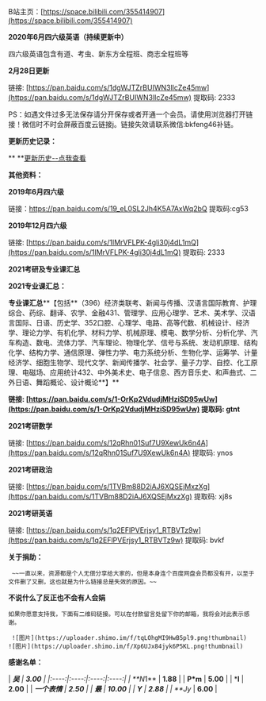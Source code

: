 B站主页：[https://space.bilibili.com/355414907](https://space.bilibili.com/355414907)

**2020年6月四六级英语（持续更新中）**

   四六级英语包含有道、考虫、新东方全程班、商志全程班等   

**2月28日更新**

链接: [https://pan.baidu.com/s/1dgWJTZrBUIWN3lIcZe45mw](https://pan.baidu.com/s/1dgWJTZrBUIWN3lIcZe45mw) 提取码: 2333

PS：如遇文件过多无法保存请分开保存或者开通一个会员。请使用浏览器打开链接！微信时不时会屏蔽百度云链接j。链接失效请联系微信:bkfeng46补链。

**更新历史记录：**

 ** **[更新历史--点我查看](https://shimo.im/docs/pRPhjdGwJtTxCkcJ)

**其他资料：**

**2019年6月四六级**

链接：https://pan.baidu.com/s/19_eL0SL2Jh4K5A7AxWq2bQ 提取码:cg53

**2019年12月四六级**

链接: [https://pan.baidu.com/s/1IMrVFLPK-4gli30j4dL1mQ](https://pan.baidu.com/s/1IMrVFLPK-4gli30j4dL1mQ) 提取码: 2333

**2021考研及专业课汇总**

**2021专业课汇总：**

**专业课汇总****【包括**（396）经济类联考、新闻与传播、汉语言国际教育、护理综合、药综、翻译、农学、金融431、管理学、应用心理学、艺术、美术学、汉语言国际、日语、历史学、352口腔、心理学、电路、高等代数、机械设计、经济学、理论力学、有机化学、材料力学、机械原理、模电、数学分析、分析化学、汽车构造、数电、流体力学、汽车理论、物理化学、信号与系统、发动机原理、结构化学、结构力学、通信原理、弹性力学、电力系统分析、生物化学、运筹学、计量经济学、细胞生物学、现代文学、新闻传播学、社会学、量子力学、自控、化工原理、电磁场、应用统计432、中外美术史、电子信息、西方音乐史、和声曲式、二外日语、舞蹈概论、设计概论**】**


**链接: **[https://pan.baidu.com/s/1-OrKp2VdudjMHziSD95wUw](https://pan.baidu.com/s/1-OrKp2VdudjMHziSD95wUw)** 提取码: gtnt**

**2021考研数学**

链接: [https://pan.baidu.com/s/12qRhn01Suf7U9XewUk6n4A](https://pan.baidu.com/s/12qRhn01Suf7U9XewUk6n4A) 提取码: ynos

**2021考研政治**

链接: [https://pan.baidu.com/s/1TVBm88D2iAJ6XQSEjMxzXg](https://pan.baidu.com/s/1TVBm88D2iAJ6XQSEjMxzXg) 提取码: xj8s

**2021考研英语**

链接: [https://pan.baidu.com/s/1q2EFlPVErjsy1_RTBVTz9w](https://pan.baidu.com/s/1q2EFlPVErjsy1_RTBVTz9w) 提取码: bvkf


**关于捐助：**

     ~~一直以来，资源都是个人无偿分享给大家的，但是本身连个百度网盘会员都没有开，以至于文件删了又删，这也就是为什么链接总是失效的原因。~~

**不说什么了反正也不会有人会娟**

    如果你愿意支持我，下面有二维码链接。可以在付款留言处留下你的邮箱，我将会对此表示感谢。

     ![图片](https://uploader.shimo.im/f/tqLOhgMI9HwB5pl9.png!thumbnail)       ![图片](https://uploader.shimo.im/f/Xp6UJx84jyk6P5KL.png!thumbnail)


**感谢名单：**

| ***吴**   | **3.00**   | 
|:----:|:----:|:----:|:----:|
| **N*1**   | **1.88**   | 
| **P*m**   | **5.00**   | 
| ***l**   | **2.00**   | 
| ***一个表情**   | **2.50**   | 
| ***最**   | **10.00**   | 
| ***Y**   | **2.88**   | 
| **J*y**   | **6.00**   | 




